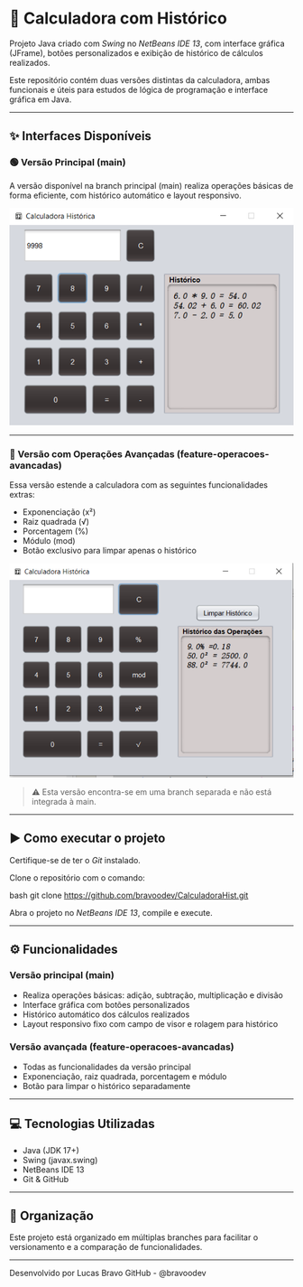 # 🧮 Calculadora com Histórico

Projeto Java criado com *Swing* no *NetBeans IDE 13*, com interface gráfica (JFrame), botões personalizados e exibição de histórico de cálculos realizados.

Este repositório contém duas versões distintas da calculadora, ambas funcionais e úteis para estudos de lógica de programação e interface gráfica em Java.

---

## ✨ Interfaces Disponíveis

### 🟢 Versão Principal (main)
A versão disponível na branch principal (main) realiza operações básicas de forma eficiente, com histórico automático e layout responsivo.

![Calculadora Simples](./imgs/calculadora.png)

---

### 🧪 Versão com Operações Avançadas (feature-operacoes-avancadas)
Essa versão estende a calculadora com as seguintes funcionalidades extras:

- Exponenciação (x²)
- Raiz quadrada (√)
- Porcentagem (%)
- Módulo (mod)
- Botão exclusivo para limpar apenas o histórico

![Calculadora Avançada](./imgs/screenshot-v2.png)

> ⚠️ Esta versão encontra-se em uma branch separada e não está integrada à main.

---

## ▶️ Como executar o projeto

Certifique-se de ter o *Git* instalado.

Clone o repositório com o comando:

bash
git clone https://github.com/bravoodev/CalculadoraHist.git


Abra o projeto no *NetBeans IDE 13*, compile e execute.

---

## ⚙️ Funcionalidades

### Versão principal (main)
- Realiza operações básicas: adição, subtração, multiplicação e divisão
- Interface gráfica com botões personalizados
- Histórico automático dos cálculos realizados
- Layout responsivo fixo com campo de visor e rolagem para histórico

### Versão avançada (feature-operacoes-avancadas)
- Todas as funcionalidades da versão principal
- Exponenciação, raiz quadrada, porcentagem e módulo
- Botão para limpar o histórico separadamente

---

## 💻 Tecnologias Utilizadas
- Java (JDK 17+)
- Swing (javax.swing)
- NetBeans IDE 13
- Git & GitHub

---

## 📁 Organização

Este projeto está organizado em múltiplas branches para facilitar o versionamento e a comparação de funcionalidades.

---

Desenvolvido por Lucas Bravo
GitHub - @bravoodev

